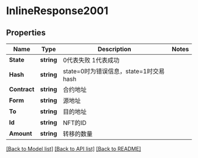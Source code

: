 # InlineResponse2001

## Properties

Name | Type | Description | Notes
------------ | ------------- | ------------- | -------------
**State** | **string** | 0代表失败  1代表成功 | 
**Hash** | **string** | state&#x3D;0时为错误信息，state&#x3D;1时交易hash | 
**Contract** | **string** | 合约地址 | 
**Form** | **string** | 源地址 | 
**To** | **string** | 目的地址 | 
**Id** | **string** | NFT的ID | 
**Amount** | **string** | 转移的数量 | 

[[Back to Model list]](../README.md#documentation-for-models) [[Back to API list]](../README.md#documentation-for-api-endpoints) [[Back to README]](../README.md)


